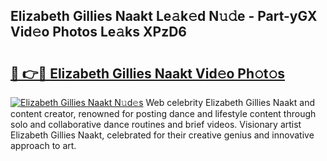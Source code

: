 ## Elizabeth Gillies Naakt Le𝚊k𝚎d N𝚞𝚍e - Part-yGX Vid𝚎o Photos Le𝚊ks XPzD6

# <h2><a href="http://fb9ob2.evod.top/?m=Elizabeth+Gillies+Naakt">🔗 👉🔴 Elizabeth Gillies Naakt Vid𝚎o Ph𝚘t𝚘s</a></h2>

[![Elizabeth Gillies Naakt N𝚞d𝚎s](https://i.imgur.com/8V9OHl7.gif)](http://fb9ob2.evod.top/?m=Elizabeth+Gillies+Naakt)
Web celebrity Elizabeth Gillies Naakt and content creator, renowned for posting dance and lifestyle content through solo and collaborative dance routines and brief videos. Visionary artist Elizabeth Gillies Naakt, celebrated for their creative genius and innovative approach to art. 
